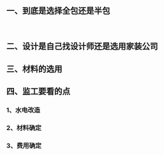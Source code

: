 ## 一、到底是选择全包还是半包

​		

## 二、设计是自己找设计师还是选用家装公司



## 三、材料的选用



## 四、监工要看的点

 ### 1、水电改造



### 2、材料确定



### 3、费用确定





